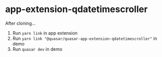 # app-extension-qdatetimescroller

After cloning...

1. Run `yarn link` in app extension
2. Run `yarn link "@quasar/quasar-app-extension-qdatetimescroller"` in demo
3. Run `quasar dev` in demo
